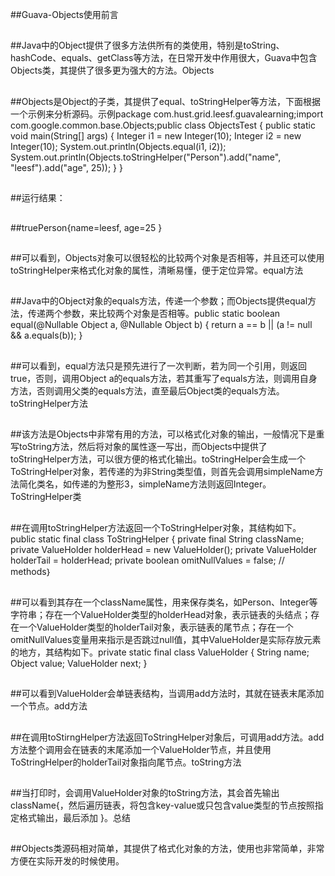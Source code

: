 ##Guava-Objects使用前言

##
##Java中的Object提供了很多方法供所有的类使用，特别是toString、hashCode、equals、getClass等方法，在日常开发中作用很大，Guava中包含Objects类，其提供了很多更为强大的方法。Objects

##
##Objects是Object的子类，其提供了equal、toStringHelper等方法，下面根据一个示例来分析源码。示例package com.hust.grid.leesf.guavalearning;import com.google.common.base.Objects;public class ObjectsTest {    public static void main(String[] args) {        Integer i1 = new Integer(10);        Integer i2 = new Integer(10);        System.out.println(Objects.equal(i1, i2));        System.out.println(Objects.toStringHelper("Person").add("name", "leesf").add("age", 25));    	}	}

##
##运行结果：

##
##truePerson{name=leesf, age=25	}

##
##可以看到，Objects对象可以很轻松的比较两个对象是否相等，并且还可以使用toStringHelper来格式化对象的属性，清晰易懂，便于定位异常。equal方法

##
##Java中的Object对象的equals方法，传递一个参数；而Objects提供equal方法，传递两个参数，来比较两个对象是否相等。public static boolean equal(@Nullable Object a, @Nullable Object b) {  return a == b || (a != null &amp;&amp; a.equals(b));	}

##
##可以看到，equal方法只是预先进行了一次判断，若为同一个引用，则返回true，否则，调用Object a的equals方法，若其重写了equals方法，则调用自身方法，否则调用父类的equals方法，直至最后Object类的equals方法。toStringHelper方法

##
##该方法是Objects中非常有用的方法，可以格式化对象的输出，一般情况下是重写toString方法，然后将对象的属性逐一写出，而Objects中提供了toStringHelper方法，可以很方便的格式化输出。toStringHelper会生成一个ToStringHelper对象，若传递的为非String类型值，则首先会调用simpleName方法简化类名，如传递的为整形3，simpleName方法则返回Integer。ToStringHelper类

##
##在调用toStringHelper方法返回一个ToStringHelper对象，其结构如下。public static final class ToStringHelper {    private final String className;    private ValueHolder holderHead = new ValueHolder();    private ValueHolder holderTail = holderHead;    private boolean omitNullValues = false;        // methods｝

##
##可以看到其存在一个className属性，用来保存类名，如Person、Integer等字符串；存在一个ValueHolder类型的holderHead对象，表示链表的头结点；存在一个ValueHolder类型的holderTail对象，表示链表的尾节点；存在一个omitNullValues变量用来指示是否跳过null值，其中ValueHolder是实际存放元素的地方，其结构如下。private static final class ValueHolder {    String name;    Object value;    ValueHolder next;	}

##
##可以看到ValueHolder会单链表结构，当调用add方法时，其就在链表末尾添加一个节点。add方法

##
##在调用toStirngHelper方法返回ToStringHelper对象后，可调用add方法。add方法整个调用会在链表的末尾添加一个ValueHolder节点，并且使用ToStringHelper的holderTail对象指向尾节点。toString方法

##
##当打印时，会调用ValueHolder对象的toString方法，其会首先输出className{，然后遍历链表，将包含key-value或只包含value类型的节点按照指定格式输出，最后添加	}。总结

##
##Objects类源码相对简单，其提供了格式化对象的方法，使用也非常简单，非常方便在实际开发的时候使用。